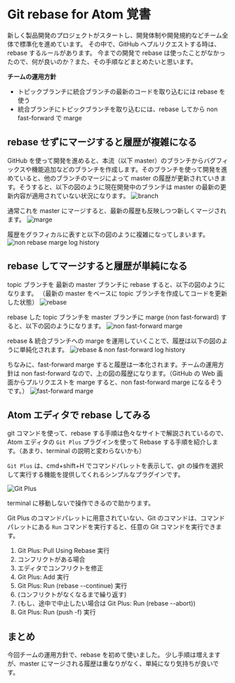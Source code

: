# Git rebase for Atom 覚書
新しく製品開発のプロジェクトがスタートし、開発体制や開発規約などチーム全体で標準化を進めています。
その中で、GitHub へプルリクエストする時は、rebase するルールがあります。
今までの開発で rebase は使ったことがなかったので、何が良いのか？また、その手順などまとめたいと思います。

**チームの運用方針**

* トピックブランチに統合ブランチの最新のコードを取り込むには rebase を使う
* 統合ブランチにトピックブランチを取り込むには、rebase してから non fast-forward で marge

## rebase せずにマージすると履歴が複雑になる
GitHub を使って開発を進めると、本流（以下 master）のブランチからバグフィックスや機能追加などのブランチを作成します。そのブランチを使って開発を進めていると、他のブランチのマージによって master の履歴が更新されていきます。そうすると、以下の図のように現在開発中のブランチは master の最新の更新内容が適用されていない状況になります。
![branch](https://raw.githubusercontent.com/KunihikoKido/docs/master/images/git-rebase.001.png)

通常これを master にマージすると、最新の履歴も反映しつつ新しくマージされます。
![marge](https://raw.githubusercontent.com/KunihikoKido/docs/master/images/git-rebase.002.png)

履歴をグラフィカルに表すと以下の図のように複雑になってしまいます。
![non rebase marge log history](https://raw.githubusercontent.com/KunihikoKido/docs/master/images/git-rebase.003.png)

## rebase してマージすると履歴が単純になる
topic ブランチを 最新の master ブランチに rebase すると、以下の図のようになります。
（最新の master をベースに topic ブランチを作成してコードを更新した状態）
![rebase](https://raw.githubusercontent.com/KunihikoKido/docs/master/images/git-rebase.004.png)

rebase した topic ブランチを master ブランチに marge (non fast-forward) すると、以下の図のようになります。
![non fast-forward marge ](https://raw.githubusercontent.com/KunihikoKido/docs/master/images/git-rebase.005.png)

rebase & 統合ブランチへの marge を運用していくことで、履歴は以下の図のように単純化されます。
![rebase & non fast-forward log history](https://raw.githubusercontent.com/KunihikoKido/docs/master/images/git-rebase.006.png)

ちなみに、fast-forward marge すると履歴は一本化されます。チームの運用方針は non fast-forward なので、上の図の履歴になります。（GitHub の Web 画面からプルリクエストを marge すると、non fast-forward marge になるそうです。）
![fast-forward marge](https://raw.githubusercontent.com/KunihikoKido/docs/master/images/git-rebase.007.png)


## Atom エディタで rebase してみる
git コマンドを使って、rebase する手順は色々なサイトで解説されているので、Atom エディタの ``Git Plus`` プラグインを使って Rebase する手順を紹介します。（あまり、terminal の説明と変わらないかも）

``Git Plus`` は、cmd+shift+H でコマンドパレットを表示して、git の操作を選択して実行する機能を提供してくれるシンプルなプラグインです。

![Git Plus](https://i.github-camo.com/78e2bafa5f9b3afdf47d7e02e3f949fea4801fc0/68747470733a2f2f7261772e67697468756275736572636f6e74656e742e636f6d2f616b6f6e77692f6769742d706c75732f6d61737465722f636f6d6d69742e676966)

terminal に移動しないで操作できるので助かります。

Git Plus のコマンドパレットに用意されていない、Git のコマンドは、コマンドパレットにある `Run` コマンドを実行すると、任意の Git コマンドを実行できます。

1. Git Plus: Pull Using Rebase 実行
2. コンフリクトがある場合
  1. エディタでコンフリクトを修正
  2. Git Plus: Add 実行
  3. Git Plus: Run (rebase --continue) 実行
  4. (コンフリクトがなくなるまで繰り返す)
  5. (もし、途中で中止したい場合は Git Plus: Run (rebase --abort))
3. Git Plus: Run (push -f) 実行

## まとめ
今回チームの運用方針で、rebase を初めて使いました。
少し手順は増えますが、master にマージされる履歴は重なりがなく、単純になり気持ちが良いです。
